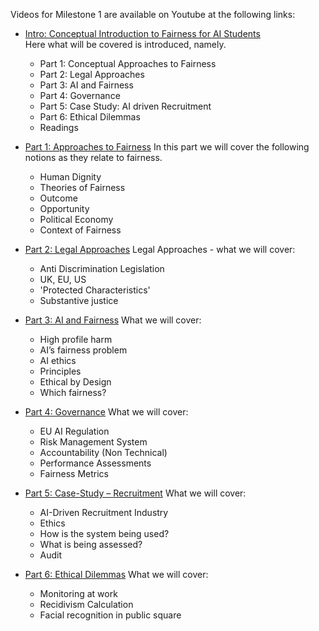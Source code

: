 Videos for Milestone 1 are available on Youtube at the following links:

- [Intro: Conceptual Introduction to Fairness for AI Students](https://youtu.be/WOb2DM2R-jI) <br>
  Here what will be covered is introduced, namely. 
    - Part 1: Conceptual Approaches to Fairness
    - Part 2: Legal Approaches
    - Part 3: AI and Fairness
    - Part 4: Governance
    - Part 5: Case Study: AI driven Recruitment
    - Part 6: Ethical Dilemmas
    - Readings

- [Part 1: Approaches to Fairness](https://youtu.be/nH5PqEbZGeU)
  In this part we will cover the following notions as they relate to fairness.  
    - Human Dignity
    - Theories of Fairness
    - Outcome
    - Opportunity
    - Political Economy
    - Context of Fairness

- [Part 2: Legal Approaches](https://youtu.be/RXkFE2qYD9Q)
  Legal Approaches - what we will cover: 
    - Anti Discrimination Legislation
    - UK, EU, US
    - 'Protected Characteristics'
    - Substantive justice

- [Part 3: AI and Fairness](https://youtu.be/hC11j_7gIkY)
  What we will cover: 
    - High profile harm
    - AI’s fairness problem
    - AI ethics
    - Principles
    - Ethical by Design
    - Which fairness?

- [Part 4: Governance](https://youtu.be/FUBxc88WFcc)
  What we will cover: 
    - EU AI Regulation
    - Risk Management System
    - Accountability (Non Technical)
    - Performance Assessments
    - Fairness Metrics

- [Part 5: Case-Study – Recruitment](https://youtu.be/AvXg18xZXeU)
  What we will cover: 
    - AI-Driven Recruitment Industry 
    - Ethics 
    - How is the system being used?
    - What is being assessed?
    - Audit

- [Part 6: Ethical Dilemmas](https://youtu.be/95JWnJWfCvw)
  What we will cover: 
    - Monitoring at work  
    - Recidivism Calculation 
    - Facial recognition in public square
